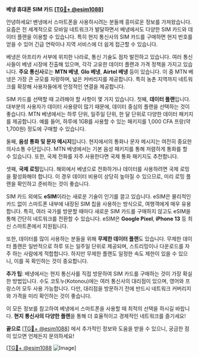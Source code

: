 **베냉 휴대폰 SIM 카드 [[TG💪+ @esim1088](https://t.me/s/esim1088)]**

안녕하세요! 벤냉에서 스마트폰을 사용하시려는 분들께 흥미로운 정보를 가져왔습니다. 요즘은 전 세계적으로 모바일 네트워크가 발달하면서 베냉에서도 다양한 SIM 카드와 데이터 플랜을 이용할 수 있습니다. 특히 현지 통신사의 SIM 카드를 구매하면 현지 번호를 얻을 수 있어 긴급 연락이나 지역 서비스에 더 쉽게 접근할 수 있습니다.

베냉은 아프리카 서부에 위치한 나라로, 통신 기술도 점차 발전하고 있습니다. 여러 통신사들이 베냉 시장에 진출해 있으며, 각각 고유한 데이터 플랜과 가격 정책을 가지고 있습니다. **주요 통신사**로는 **MTN 베냉**, **Glo 베냉**, **Airtel 베냉** 등이 있습니다. 이 중 MTN 베냉은 가장 큰 규모를 자랑하며, 넓은 커버리지를 제공합니다. 특히 농촌 지역까지 네트워크를 확장해 사용자들에게 안정적인 연결을 제공합니다.

SIM 카드를 선택할 때 고려해야 할 사항이 몇 가지 있습니다. 첫째, **데이터 플랜**입니다. 대부분의 사용자가 데이터 사용량이 많기 때문에, 데이터 중심의 플랜을 선택하는 것이 좋습니다. MTN 베냉에서는 하루 단위, 일주일 단위, 한 달 단위로 다양한 데이터 패키지를 제공합니다. 예를 들어, 하루에 1GB를 사용할 수 있는 패키지를 1,000 CFA 프랑(약 1,700원) 정도에 구매할 수 있습니다.

둘째, **음성 통화 및 문자 메시지**입니다. 현지에서의 통화나 문자 메시지는 여전히 중요한 의사소통 수단입니다. MTN 베냉에서는 기본 음성 패키지를 통해 저렴하게 통화를 할 수 있습니다. 또한, 국제 전화를 자주 사용한다면 국제 통화 패키지도 추천합니다.

셋째, **국제 로밍**입니다. 해외에서 베냉으로 전화하거나 데이터를 사용하려면 국제 로밍을 활성화해야 합니다. 이 경우 데이터 비용이 상당히 높아질 수 있으므로, 미리 로밍 플랜을 확인하고 준비하는 것이 좋습니다.

SIM 카드 외에도 **eSIM**이라는 새로운 기술이 인기를 끌고 있습니다. eSIM은 물리적인 카드 없이 스마트폰 내부에 내장된 SIM 칩을 사용하는 방식으로, 여행객에게 매우 유용합니다. 특히, 여러 국가를 방문할 때마다 새로운 SIM 카드를 구매하지 않고도 eSIM을 통해 간단히 네트워크를 전환할 수 있습니다. eSIM은 **Google Pixel**, **iPhone 13** 등 최신 스마트폰에서 지원됩니다.

또한, 데이터를 많이 사용하는 분들을 위해 **무제한 데이터 플랜**도 있습니다. 무제한 데이터 플랜은 일반적으로 하루 또는 일주일 단위로 제공되며, 스트리밍이나 다운로드를 자주 하는 사람에게 적합합니다. 하지만 무제한 플랜도 일정한 속도 제한이 있을 수 있으니, 이를 꼭 확인하는 것이 중요합니다.

**추가 팁**: 베냉에서는 현지 통신사를 직접 방문하여 SIM 카드를 구매하는 것이 가장 확실한 방법입니다. 수도 코토누(Kotonou)에는 여러 통신사의 대리점이 있으며, 영어와 프랑스어 모두 사용 가능합니다. 다만, 대리점을 방문하기 전에 반드시 네트워크 커버리지와 가격을 미리 확인하는 것이 좋습니다.

이 모든 정보를 참고하여 베냉에서 스마트폰을 사용할 때 최적의 선택을 하시길 바랍니다. **현지 통신사의 다양한 플랜**을 통해 더 효율적이고 경제적인 네트워크를 즐기세요!

**끝으로** [[TG💪+ @esim1088](https://t.me/s/esim1088)] 에서 추가적인 정보와 도움을 받을 수 있으니, 궁금한 점이 있으면 언제든지 문의하세요! 

[[TG💪+ @esim1088](https://t.me/s/esim1088) ![Image](https://i.postimg.cc/Y0z9fWf4/image.png)]
